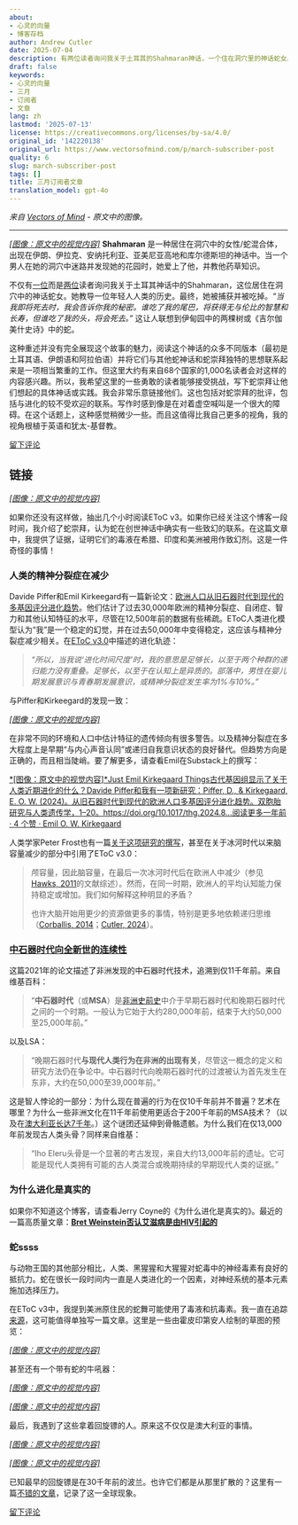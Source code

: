 ```yaml
---
about:
- 心灵的向量
- 博客存档
author: Andrew Cutler
date: 2025-07-04
description: 有两位读者询问我关于土耳其的Shahmaran神话，一个住在洞穴里的神话蛇女。她教导一个年轻人人类的历史。最终她...
draft: false
keywords:
- 心灵的向量
- 三月
- 订阅者
- 文章
lang: zh
lastmod: '2025-07-13'
license: https://creativecommons.org/licenses/by-sa/4.0/
original_id: '142220138'
original_url: https://www.vectorsofmind.com/p/march-subscriber-post
quality: 6
slug: march-subscriber-post
tags: []
title: 三月订阅者文章
translation_model: gpt-4o
---
```


*来自 [Vectors of Mind](https://www.vectorsofmind.com/p/march-subscriber-post) - 原文中的图像。*

---

[*[图像：原文中的视觉内容]*](https://substackcdn.com/image/fetch/$s_!ykHu!,f_auto,q_auto:good,fl_progressive:steep/https%3A%2F%2Fsubstack-post-media.s3.amazonaws.com%2Fpublic%2Fimages%2Fd7ded32e-74ee-48df-83b7-f1b8bd25d240_2048x1360.jpeg) **Shahmaran** 是一种居住在洞穴中的女性/蛇混合体，出现在伊朗、伊拉克、安纳托利亚、亚美尼亚高地和库尔德斯坦的神话中。当一个男人在她的洞穴中迷路并发现她的花园时，她爱上了他，并教他药草知识。

不仅有[一位](https://twitter.com/giray_arat/status/1702283727420723674)而是[两位](https://www.vectorsofmind.com/p/herakles-adam-and-krishna-were-initiated/comments#comment-51500597)读者询问我关于土耳其神话中的Shahmaran，这位居住在洞穴中的神话蛇女。她教导一位年轻人人类的历史。最终，她被捕获并被吃掉。_“当我即将死去时，我会告诉你我的秘密。谁吃了我的尾巴，将获得无与伦比的智慧和长寿，但谁吃了我的头，将会死去。”_ 这让人联想到伊甸园中的两棵树或《吉尔伽美什史诗》中的蛇。

这种重述并没有完全展现这个故事的魅力，阅读这个神话的众多不同版本（最初是土耳其语、伊朗语和阿拉伯语）并将它们与其他蛇神话和蛇崇拜独特的思想联系起来是一项相当繁重的工作。但这里大约有来自68个国家的1,000名读者会对这样的内容感兴趣。所以，我希望这里的一些勇敢的读者能够接受挑战，写下蛇崇拜让他们想起的具体神话或实践。我会非常乐意链接他们。这也包括对蛇崇拜的批评，包括与进化的较不受欢迎的联系。写作时感到像是在对着虚空喊叫是一个很大的障碍。在这个话题上，这种感觉稍微少一些。而且这值得比我自己更多的视角，我的视角根植于英语和犹太-基督教。

[留下评论](https://www.vectorsofmind.com/p/march-subscriber-post/comments)

## 链接

[*[图像：原文中的视觉内容]*](https://substackcdn.com/image/fetch/$s_!uXzH!,f_auto,q_auto:good,fl_progressive:steep/https%3A%2F%2Fsubstack-post-media.s3.amazonaws.com%2Fpublic%2Fimages%2F5fb62a89-197f-475b-8f4b-7072139fe1a4_1344x896.png)

如果你还没有这样做，抽出几个小时阅读EToC v3。如果你已经关注这个博客一段时间，我介绍了蛇崇拜，认为蛇在创世神话中确实有一些致幻的联系。在这篇文章中，我提供了证据，证明它们的毒液在希腊、印度和美洲被用作致幻剂。这是一件奇怪的事情！

### 人类的精神分裂症在减少

Davide Piffer和Emil Kirkeegard有一篇新论文：[欧洲人口从旧石器时代到现代的多基因评分进化趋势](https://www.researchgate.net/publication/378746783_Evolutionary_Trends_of_Polygenic_Scores_in_European_Populations_From_the_Paleolithic_to_Modern_Times)。他们估计了过去30,000年欧洲的精神分裂症、自闭症、智力和其他认知特征的水平，尽管在12,500年前的数据有些稀疏。EToC人类进化模型认为“我”是一个稳定的幻觉，并在过去50,000年中变得稳定，这应该与精神分裂症减少相关。在[EToC v3.0](https://www.vectorsofmind.com/i/140565846/weak-etoc)中描述的进化轨迹：

> _“所以，当我说‘进化时间尺度’时，我的意思是足够长，以至于两个种群的递归能力没有重叠。足够长，以至于在认知上是异质的。部落中，男性在婴儿期发展意识与青春期发展意识，或精神分裂症发生率为1%与10%。”_

与Piffer和Kirkeegard的发现一致：

[*[图像：原文中的视觉内容]*](https://substackcdn.com/image/fetch/$s_!kqVr!,f_auto,q_auto:good,fl_progressive:steep/https%3A%2F%2Fsubstack-post-media.s3.amazonaws.com%2Fpublic%2Fimages%2Fb7ac62bf-3003-482e-83b7-ecf8d67e61e8_741x662.png)

在非常不同的环境和人口中估计特征的遗传倾向有很多警告。以及精神分裂症在多大程度上是早期“与内心声音认同”或递归自我意识状态的良好替代。但趋势方向是正确的，而且相当陡峭。要了解更多，请查看Emil在Substack上的撰写：

[*[图像：原文中的视觉内容]*Just Emil Kirkegaard Things古代基因组显示了关于人类近期进化的什么？Davide Piffer和我有一项新研究：Piffer, D., & Kirkegaard, E. O. W. (2024)。从旧石器时代到现代的欧洲人口多基因评分进化趋势。双胞胎研究与人类遗传学，1–20。https://doi.org/10.1017/thg.2024.8…阅读更多一年前 · 4 个赞 · Emil O. W. Kirkegaard](https://www.emilkirkegaard.com/p/what-do-ancient-genomes-show-about?utm_source=substack&utm_campaign=post_embed&utm_medium=web)

人类学家Peter Frost也有一篇[关于这项研究的撰写](https://peterfrost.substack.com/p/cognitive-evolution-in-europe-two)，甚至在关于冰河时代以来脑容量减少的部分中引用了EToC v3.0：

> 颅容量，因此脑容量，在最后一次冰河时代后在欧洲人中减少（参见[Hawks, 2011](https://arxiv.org/abs/1102.5604)的文献综述）。然而，在同一时期，欧洲人的平均认知能力保持稳定或增加。我们如何解释这种明显的矛盾？
> 
> 也许大脑开始用更少的资源做更多的事情，特别是更多地依赖递归思维（[Corballis, 2014](https://press.princeton.edu/books/hardcover/9780691145471/the-recursive-mind)；[Cutler, 2024](https://www.vectorsofmind.com/p/eve-theory-of-consciousness-v3#%C2%A7weak-etoc)）。

### [中石器时代向全新世的连续性](https://www.ncbi.nlm.nih.gov/pmc/articles/PMC7801626/)

这篇2021年的论文描述了非洲发现的中石器时代技术，追溯到仅11千年前。来自维基百科：

> “**中石器时代**（或**MSA**）是[非洲史前史](https://en.wikipedia.org/wiki/African_prehistory)中介于早期石器时代和晚期石器时代之间的一个时期。一般认为它始于大约280,000年前，结束于大约50,000至25,000年前。”

以及LSA：

> “晚期石器时代**与现代人类行为在非洲的出现有关**，尽管这一概念的定义和研究方法仍在争论中。中石器时代向晚期石器时代的过渡被认为首先发生在东非，大约在50,000至39,000年前。”

这是智人悖论的一部分：为什么现在普遍的行为在仅10千年前并不普遍？艺术在哪里？为什么一些非洲文化在11千年前使用更适合于200千年前的MSA技术？（以及在[澳大利亚长达7千年](https://www.vectorsofmind.com/p/eve-theory-of-consciousness-v3#footnote-10-140565846)。）这个谜团还延伸到骨骼遗骸。为什么我们在仅13,000年前发现古人类头骨？同样来自维基：

> “Iho Eleru头骨是一个显著的考古发现，来自大约13,000年前的遗址。它可能是现代人类拥有可能的古人类混合或晚期持续的早期现代人类的证据。”

### 为什么进化是真实的

如果你不知道这个博客，请查看Jerry Coyne的《为什么进化是真实的》。最近的一篇高质量文章：**[Bret Weinstein否认艾滋病是由HIV引起的](https://whyevolutionistrue.com/2024/03/11/bret-weinstein-denies-that-aids-is-caused-by-hiv/)**

### 蛇ssss

与动物王国的其他部分相比，人类、黑猩猩和大猩猩对蛇毒中的神经毒素有良好的抵抗力。蛇在很长一段时间内一直是人类进化的一个因素，对神经系统的基本元素施加选择压力。

在EToC v3中，我提到美洲原住民的蛇舞可能使用了毒液和抗毒素。我一直在追踪[来源](https://archive.org/details/hopikatcinasdraw00fewk/page/n251)，这可能值得单独写一篇文章。这里是一些由霍皮印第安人绘制的草图的预览：

[*[图像：原文中的视觉内容]*](https://substackcdn.com/image/fetch/$s_!iibM!,f_auto,q_auto:good,fl_progressive:steep/https%3A%2F%2Fsubstack-post-media.s3.amazonaws.com%2Fpublic%2Fimages%2F99539414-7436-4d04-be4a-9dde1c107e77_535x853.png)

甚至还有一个带有蛇的牛吼器：

[*[图像：原文中的视觉内容]*](https://substackcdn.com/image/fetch/$s_!g8gJ!,f_auto,q_auto:good,fl_progressive:steep/https%3A%2F%2Fsubstack-post-media.s3.amazonaws.com%2Fpublic%2Fimages%2Fb6fd33db-2118-431c-8609-b7e570c90c74_392x661.png)

[*[图像：原文中的视觉内容]*](https://substackcdn.com/image/fetch/$s_!Mson!,f_auto,q_auto:good,fl_progressive:steep/https%3A%2F%2Fsubstack-post-media.s3.amazonaws.com%2Fpublic%2Fimages%2F16c2510d-213a-46a4-b3d7-db0034126dc0_421x586.png)

最后，我遇到了这些拿着回旋镖的人。原来这不仅仅是澳大利亚的事情。

[*[图像：原文中的视觉内容]*](https://substackcdn.com/image/fetch/$s_!v40j!,f_auto,q_auto:good,fl_progressive:steep/https%3A%2F%2Fsubstack-post-media.s3.amazonaws.com%2Fpublic%2Fimages%2F3e8a2f65-1678-48b9-a548-a2e4507fbcd6_365x696.png)

[*[图像：原文中的视觉内容]*](https://substackcdn.com/image/fetch/$s_!UpmA!,f_auto,q_auto:good,fl_progressive:steep/https%3A%2F%2Fsubstack-post-media.s3.amazonaws.com%2Fpublic%2Fimages%2Fece1e62f-8244-4b0d-b18b-169fa34fd72d_422x761.png)

已知最早的回旋镖是在30千年前的波兰。也许它们都是从那里扩散的？这里有一篇[不错的文章](https://medium.com/@mattpoll2/the-non-australian-boomerang-47b9e11e5e2e)，记录了这一全球现象。

[留下评论](https://www.vectorsofmind.com/p/march-subscriber-post/comments)